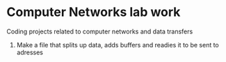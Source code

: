 # Computer Networks lab work
Coding projects related to computer networks and data transfers
1. Make a file that splits up data, adds buffers and readies it to be sent to adresses
